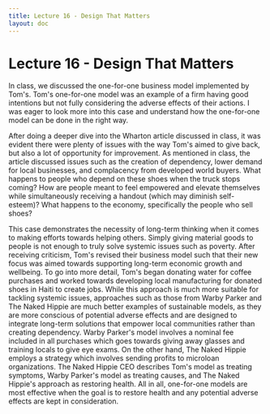 ```yaml
---
title: Lecture 16 - Design That Matters
layout: doc
---
```


# Lecture 16 - Design That Matters

In class, we discussed the one-for-one business model implemented by Tom's. Tom's one-for-one model was an example of a firm having good intentions but not fully considering the adverse effects of their actions. I was eager to look more into this case and understand how the one-for-one model can be done in the right way. 

After doing a deeper dive into the Wharton article discussed in class, it was evident there were plenty of issues with the way Tom's aimed to give back, but also a lot of opportunity for improvement. As mentioned in class, the article discussed issues such as the creation of dependency, lower demand for local businesses, and complacency from developed world buyers. What happens to people who depend on these shoes when the truck stops coming? How are people meant to feel empowered and elevate themselves while simultaneously receiving a handout (which may diminish self-esteem)? What happens to the economy, specifically the people who sell shoes? 

This case demonstrates the necessity of long-term thinking when it comes to making efforts towards helping others. Simply giving material goods to people is not enough to truly solve systemic issues such as poverty. After receiving criticism, Tom's revised their business model such that their new focus was aimed towards supporting long-term economic growth and wellbeing. To go into more detail, Tom's began donating water for coffee purchases and worked towards developing local manufacturing for donated shoes in Haiti to create jobs. While this approach is much more suitable for tackling systemic issues, approaches such as those from Warby Parker and The Naked Hippie are much better examples of sustainable models, as they are more conscious of potential adverse effects and are designed to integrate long-term solutions that empower local communities rather than creating dependency. Warby Parker's model involves a nominal fee included in all purchases which goes towards giving away glasses and training locals to give eye exams. On the other hand, The Naked Hippie employs a strategy which involves sending profits to microloan organizations. The Naked Hippie CEO describes Tom's model as treating symptoms, Warby Parker's model as treating causes, and The Naked Hippie's approach as restoring health. All in all, one-for-one models are most effective when the goal is to restore health and any potential adverse effects are kept in consideration.